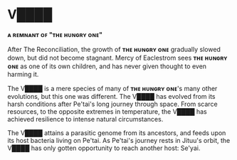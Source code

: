 # V████
**ᴀ ʀᴇᴍɴᴀɴᴛ ᴏꜰ "ᴛʜᴇ ʜᴜɴɢʀʏ ᴏɴᴇ"**

After The Reconciliation, the growth of **ᴛʜᴇ ʜᴜɴɢʀʏ ᴏɴᴇ** gradually slowed down, but did not become stagnant. Mercy of Eaclestrom sees **ᴛʜᴇ ʜᴜɴɢʀʏ ᴏɴᴇ** as one of its own children, and has never given thought to even harming it.

The V████ is a mere species of many of **ᴛʜᴇ ʜᴜɴɢʀʏ ᴏɴᴇ**'s many other evolutions, but this one was different. The V████ has evolved from its harsh conditions after Pe'tai's long journey through space. From scarce resources, to the opposite extremes in temperature, the V████ has achieved resilience to intense natural circumstances.

The V████ attains a parasitic genome from its ancestors, and feeds upon its host bacteria living on Pe'tai. As Pe'tai's journey rests in Jituu's orbit, the V████ has only gotten opportunity to reach another host: Se'yai.